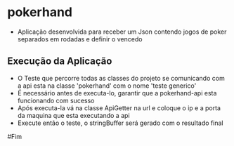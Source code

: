 # pokerhand
 - Aplicação desenvolvida para receber um Json contendo jogos de poker separados em rodadas e definir o vencedo

## Execução da Aplicação
  - O Teste que percorre todas as classes do projeto se comunicando com a api esta na classe 'pokerhand' com o nome 'teste generico'
  - É necessário antes de executa-lo, garantir que a pokerhand-api esta funcionando com sucesso
  - Após executa-la vá na classe ApiGetter na url e coloque o ip e a porta da maquina que esta executando a api
  - Execute então o teste, o stringBuffer será gerado com o resultado final

#Fim
